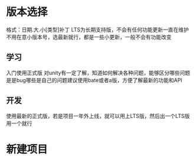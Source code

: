 # 版本选择
格式：日期.大.小[类型]补丁
LTS为长期支持版，不会有任何功能更新一直在维护
不用在意小版本号，选最新就行，都是一些小更新，一般不会有功能改变
## 学习
入门使用正式版
对unity有一定了解，知道如何解决各种问题，能够区分哪些问题是是bug哪些是自己的问题建议使用bate或者a版，方便了解最新的功能和API
## 开发
使用最新的正式版，若是项目一年外上线，就可以用上LTS版，然后出一个LTS版用一个就行
# 新建项目

